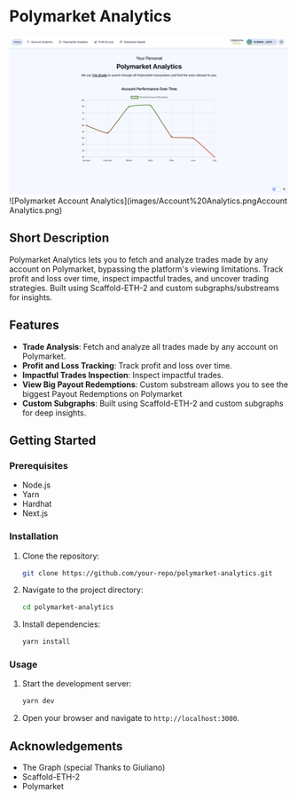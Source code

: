 # Polymarket Analytics

![Home](images/Home.png)
![Polymarket Account Analytics](images/Account%20Analytics.pngAccount Analytics.png)

## Short Description

Polymarket Analytics lets you to fetch and analyze trades made by any account on Polymarket, bypassing the platform's viewing limitations. Track profit and loss over time, inspect impactful trades, and uncover trading strategies. Built using Scaffold-ETH-2 and custom subgraphs/substreams for insights.

## Features

- **Trade Analysis**: Fetch and analyze all trades made by any account on Polymarket.
- **Profit and Loss Tracking**: Track profit and loss over time.
- **Impactful Trades Inspection**: Inspect impactful trades.
- **View Big Payout Redemptions**: Custom substream allows you to see the biggest Payout Redemptions on Polymarket 
- **Custom Subgraphs**: Built using Scaffold-ETH-2 and custom subgraphs for deep insights.

## Getting Started

### Prerequisites

- Node.js
- Yarn
- Hardhat
- Next.js

### Installation

1. Clone the repository:
    ```sh
    git clone https://github.com/your-repo/polymarket-analytics.git
    ```
2. Navigate to the project directory:
    ```sh
    cd polymarket-analytics
    ```
3. Install dependencies:
    ```sh
    yarn install
    ```

### Usage

1. Start the development server:
    ```sh
    yarn dev
    ```
2. Open your browser and navigate to `http://localhost:3000`.


## Acknowledgements

- The Graph (special Thanks to Giuliano)
- Scaffold-ETH-2
- Polymarket
